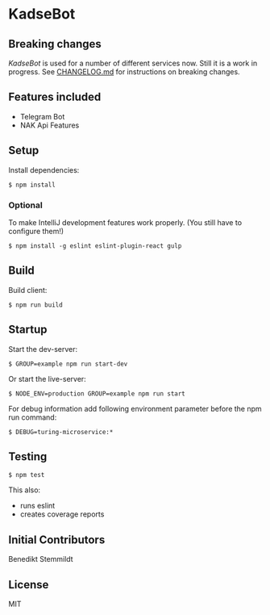 # KadseBot


## Breaking changes

_KadseBot_ is used for a number of different services now. Still it is a work in progress. See [CHANGELOG.md](./CHANGELOG.md) for instructions on breaking changes.

## Features included

* Telegram Bot
* NAK Api Features

## Setup

Install dependencies:

    $ npm install

### Optional

To make IntelliJ development features work properly. (You still have to configure them!)

    $ npm install -g eslint eslint-plugin-react gulp

## Build

Build client:

    $ npm run build

## Startup

Start the dev-server:

    $ GROUP=example npm run start-dev

Or start the live-server:

    $ NODE_ENV=production GROUP=example npm run start

For debug information add following environment parameter before the npm run command:

    $ DEBUG=turing-microservice:*


## Testing

    $ npm test

This also:

* runs eslint
* creates coverage reports

## Initial Contributors

Benedikt Stemmildt

## License

MIT
